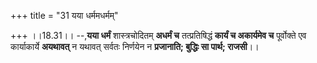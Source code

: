 +++
title = "31 यया धर्ममधर्मम्"

+++
।।18.31।। --,**यया धर्मं** शास्त्रचोदितम् **अधर्मं च** तत्प्रतिषिद्धं
**कार्यं च अकार्यमेव च** पूर्वोक्ते एव कार्याकार्ये **अयथावत्** न यथावत्
सर्वतः निर्णयेन न **प्रजानाति; बुद्धिः सा पार्थ; राजसी**।।
